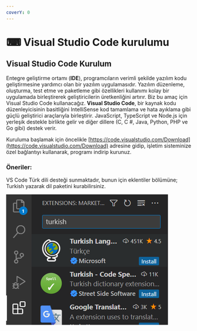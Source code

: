 ```yaml
---
coverY: 0
---
```


# ⌨ Visual Studio Code kurulumu

## Visual Studio Code Kurulum

Entegre geliştirme ortamı (**IDE**), programcıların verimli şekilde yazılım kodu geliştirmesine yardımcı olan bir yazılım uygulamasıdır. Yazılım düzenleme, oluşturma, test etme ve paketleme gibi özellikleri kullanımı kolay bir uygulamada birleştirerek geliştiricilerin üretkenliğini artırır. Biz bu amaç için Visual Studio Code kullanacağız. **Visual Studio Code**, bir kaynak kodu düzenleyicisinin basitliğini IntelliSense kod tamamlama ve hata ayıklama gibi güçlü geliştirici araçlarıyla birleştirir. JavaScript, TypeScript ve Node.js için yerleşik destekle birlikte gelir ve diğer dillere (C, C #, Java, Python, PHP ve Go gibi) destek verir.

Kuruluma başlamak için öncelikle [https://code.visualstudio.com/Download](https://code.visualstudio.com/Download) adresine gidip, işletim sisteminize özel bağlantıyı kullanarak, programı indirip kurunuz.

### Öneriler:

VS Code Türk dili desteği sunmaktadır, bunun için eklentiler bölümüne; Turkish yazarak dil paketini kurabilirsiniz.

![](<../.gitbook/assets/image (1).png>)


